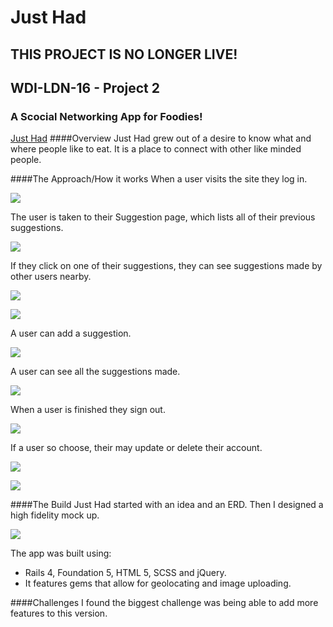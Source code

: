 
# Just Had

## **THIS PROJECT IS NO LONGER LIVE!**

## WDI-LDN-16 - Project 2

### A Scocial Networking App for Foodies! 

[Just Had](https://just-had.herokuapp.com/)
####Overview
Just Had grew out of a desire to know what and where people like to eat. It is a place to connect with other like minded people. 
	
####The Approach/How it works
When a user visits the site they log in.

![](./images/login.jpg)

The user is taken to their Suggestion page, which lists all of their previous suggestions.

![](./images/userpage.jpg)

If they click on one of their suggestions, they can see suggestions made by other users nearby.

![](./images/user_suggestion_show.jpg)

![](./images/nearbysuggestions.jpg)

A user can add a suggestion.

![](./images/newsuggestion.jpg)

A user can see all the suggestions made.

![](./images/alsuggestions.jpg)

When a user is finished they sign out.

![](./images/signout.jpg)

If a user so choose, their may update or delete their account.

![](./images/edituser.jpg)

![](./images/edituser_2.jpg)

####The Build
Just Had started with an idea and an ERD. Then I designed a high fidelity mock up.

![](./images/mockup.jpg)

The app was built using:

* Rails 4, Foundation 5, HTML 5, SCSS and jQuery.
* It features gems that allow for geolocating and image uploading.

####Challenges
I found the biggest challenge was being able to add more features to this version. 

	
	
